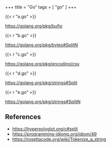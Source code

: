 +++
title = "Go"
tags = [ "go" ]
+++

{{< r "a.go" >}}

<https://golang.org/pkg/bufio>

{{< r "b.go" >}}

<https://golang.org/pkg/bytes#SplitN>

{{< r "c.go" >}}

<https://golang.org/pkg/encoding/csv>

{{< r "d.go" >}}

<https://golang.org/pkg/strings#Split>

{{< r "e.go" >}}

<https://golang.org/pkg/strings#SplitN>

## References

- <https://hyperpolyglot.org/c#split>
- <https://programming-idioms.org/idiom/49>
- <https://rosettacode.org/wiki/Tokenize_a_string>
